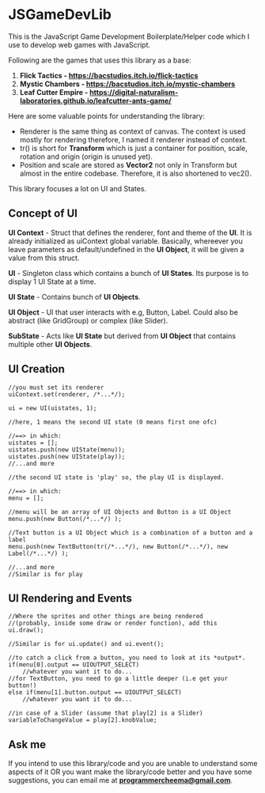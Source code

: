 JSGameDevLib
==========
 
This is the JavaScript Game Development Boilerplate/Helper code which I use to develop web games with JavaScript.

Following are the games that uses this library as a base:
1. **Flick Tactics - https://bacstudios.itch.io/flick-tactics**
2. **Mystic Chambers - https://bacstudios.itch.io/mystic-chambers**
3. **Leaf Cutter Empire - https://digital-naturalism-laboratories.github.io/leafcutter-ants-game/**

Here are some valuable points for understanding the library:
* Renderer is the same thing as context of canvas. The context is used mostly for rendering therefore, I named it renderer instead of context.
* tr() is short for **Transform** which is just a container for position, scale, rotation and origin (origin is unused yet).
* Position and scale are stored as **Vector2** not only in Transform but almost in the entire codebase. Therefore, it is also shortened to vec2().

This library focuses a lot on UI and States.

Concept of UI
--------

**UI Context** - Struct that defines the renderer, font and theme of the **UI**. It is already initialized as uiContext global variable. Basically, whereever you leave parameters as default/undefined in the **UI Object**, it will be given a value from this struct.

**UI** - Singleton class which contains a bunch of **UI States**. Its purpose is to display 1 UI State at a time.

**UI State** - Contains bunch of **UI Objects**.

**UI Object** - UI that user interacts with e.g, Button, Label. Could also be abstract (like GridGroup) or complex (like Slider).

**SubState** - Acts like **UI State** but derived from **UI Object** that contains multiple other **UI Objects**.

UI Creation
--------
```
//you must set its renderer
uiContext.set(renderer, /*...*/);

ui = new UI(uistates, 1);

//here, 1 means the second UI state (0 means first one ofc)

//==> in which:
uistates = [];
uistates.push(new UIState(menu));
uistates.push(new UIState(play));
//...and more

//the second UI state is 'play' so, the play UI is displayed.

//==> in which:
menu = [];

//menu will be an array of UI Objects and Button is a UI Object
menu.push(new Button(/*...*/) );

//Text button is a UI Object which is a combination of a button and a label
menu.push(new TextButton(tr(/*...*/), new Button(/*...*/), new Label(/*...*/) );

//...and more
//Similar is for play
```

UI Rendering and Events
--------
```
//Where the sprites and other things are being rendered
//(probably, inside some draw or render function), add this
ui.draw();

//Similar is for ui.update() and ui.event();

//to catch a click from a button, you need to look at its *output*.
if(menu[0].output == UIOUTPUT_SELECT)
    //whatever you want it to do...
//for TextButton, you need to go a little deeper (i.e get your button!)
else if(menu[1].button.output == UIOUTPUT_SELECT)
    //whatever you want it to do...

//in case of a Slider (assume that play[2] is a Slider)
variableToChangeValue = play[2].knobValue;
```

Ask me
--------

If you intend to use this library/code and you are unable to understand some aspects of it OR you want make the library/code better and you have some suggestions, you can email me at **programmercheema@gmail.com**.
